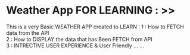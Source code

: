 # Weather App FOR LEARNING : >> 
This is a very Basic WEATHER APP created to LEARN  : 
1 : How to FETCH data from the API  
2 : How to DISPLAY the data that has Been FETCH from API  
3 : INTRECTIVE USER EXPERIENCE & User Friendly   ... ...
